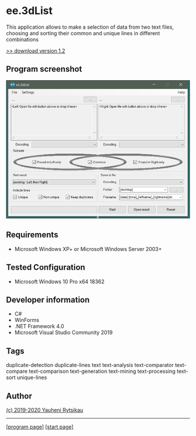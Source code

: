 # ee.3dList
This application allows to make a selection of data from two text files, choosing and sorting their common and unique lines in different combinations

[>> download version 1.2](https://github.com/rytsikau/ee.3dList/raw/master/ee.3dList_1.2.zip)

## Program screenshot
<img src="https://raw.githubusercontent.com/rytsikau/ee.3dList/master/Program%20screenshot.png">

## Requirements
* Microsoft Windows XP+ or Microsoft Windows Server 2003+

## Tested Configuration
* Microsoft Windows 10 Pro x64 18362

## Developer information
* C#
* WinForms
* .NET Framework 4.0
* Microsoft Visual Studio Community 2019

## Tags
duplicate-detection duplicate-lines text text-analysis text-comparator text-compare text-comparison text-generation text-mining text-processing text-sort unique-lines

## Author
[(c) 2019-2020 Yauheni Rytsikau](mailto:y.rytsikau@gmail.com)

---
[[program page]](https://rytsikau.github.io/ee.3dList) [[start page]](https://rytsikau.github.io)
